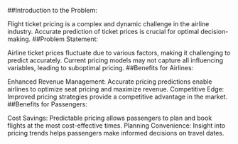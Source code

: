##Introduction to the Problem:

Flight ticket pricing is a complex and dynamic challenge in the airline industry.
Accurate prediction of ticket prices is crucial for optimal decision-making.
##Problem Statement:

Airline ticket prices fluctuate due to various factors, making it challenging to predict accurately.
Current pricing models may not capture all influencing variables, leading to suboptimal pricing.
##Benefits for Airlines:

Enhanced Revenue Management: Accurate pricing predictions enable airlines to optimize seat pricing and maximize revenue.
Competitive Edge: Improved pricing strategies provide a competitive advantage in the market.
##Benefits for Passengers:

Cost Savings: Predictable pricing allows passengers to plan and book flights at the most cost-effective times.
Planning Convenience: Insight into pricing trends helps passengers make informed decisions on travel dates.
